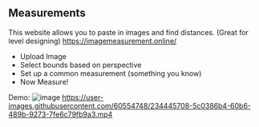 ## Measurements
This website allows you to paste in images and find distances. (Great for level designing)
https://imagemeasurement.online/

- Upload Image
- Select bounds based on perspective
- Set up a common measurement (something you know) 
- Now Measure! 

Demo:
![image](https://user-images.githubusercontent.com/60554748/234447874-0d8a4761-f9a0-471b-ae3e-671469b63021.png)
https://user-images.githubusercontent.com/60554748/234445708-5c0386b4-60b6-489b-9273-7fe6c79fb9a3.mp4

